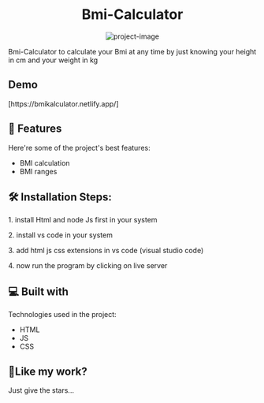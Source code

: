 
<h1 align="center" id="title">Bmi-Calculator</h1>

<p align="center"><img src="https://socialify.git.ci/Manish-Yadav77/Bmi-calculator/image?font=Rokkitt&amp;language=1&amp;name=1&amp;owner=1&amp;pattern=Circuit%20Board&amp;stargazers=1&amp;theme=Dark" alt="project-image"></p>

<p id="description">Bmi-Calculator to calculate your Bmi at any time by just knowing your height in cm and your weight in kg</p>

<h2>Demo</h2>
[https://bmikalculator.netlify.app/]
  
  
<h2>🧐 Features</h2>

Here're some of the project's best features:

*   BMI calculation
*   BMI ranges

<h2>🛠️ Installation Steps:</h2>

<p>1. install Html and node Js first in your system</p>

<p>2. install vs code in your system</p>

<p>3. add html js css extensions in vs code (visual studio code)</p>

<p>4. now run the program by clicking on live server</p>

  
  
<h2>💻 Built with</h2>

Technologies used in the project:

*   HTML
*   JS
*   CSS

<h2>💖Like my work?</h2>

Just give the stars...
